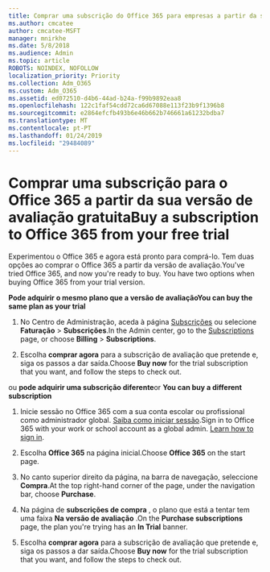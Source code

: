 ```yaml
---
title: Comprar uma subscrição do Office 365 para empresas a partir da sua versão de avaliação gratuita
ms.author: cmcatee
author: cmcatee-MSFT
manager: mnirkhe
ms.date: 5/8/2018
ms.audience: Admin
ms.topic: article
ROBOTS: NOINDEX, NOFOLLOW
localization_priority: Priority
ms.collection: Adm_O365
ms.custom: Adm_O365
ms.assetid: ed072510-d4b6-44ad-b24a-f99b9892eaa8
ms.openlocfilehash: 122c1faf54cdd72ca6d67088e113f23b9f1396b8
ms.sourcegitcommit: e2864efcfb493b6e46b662b746661a61232bdba7
ms.translationtype: MT
ms.contentlocale: pt-PT
ms.lasthandoff: 01/24/2019
ms.locfileid: "29484089"
---
```

# <a name="buy-a-subscription-to-office-365-from-your-free-trial"></a><span data-ttu-id="3c782-102">Comprar uma subscrição para o Office 365 a partir da sua versão de avaliação gratuita</span><span class="sxs-lookup"><span data-stu-id="3c782-102">Buy a subscription to Office 365 from your free trial</span></span>

<span data-ttu-id="3c782-p101">Experimentou o Office 365 e agora está pronto para comprá-lo. Tem duas opções ao comprar o Office 365 a partir da versão de avaliação.</span><span class="sxs-lookup"><span data-stu-id="3c782-p101">You've tried Office 365, and now you're ready to buy. You have two options when buying Office 365 from your trial version.</span></span>
  
 <span data-ttu-id="3c782-105">**Pode adquirir o mesmo plano que a versão de avaliação**</span><span class="sxs-lookup"><span data-stu-id="3c782-105">**You can buy the same plan as your trial**</span></span>
  
1. <span data-ttu-id="3c782-106">No Centro de Administração, aceda à página [Subscrições](https://go.microsoft.com/fwlink/p/?linkid=842054) ou selecione **Faturação** \> **Subscrições**.</span><span class="sxs-lookup"><span data-stu-id="3c782-106">In the Admin center, go to the [Subscriptions](https://go.microsoft.com/fwlink/p/?linkid=842054) page, or choose **Billing** \> **Subscriptions**.</span></span>
    
2. <span data-ttu-id="3c782-107">Escolha **comprar agora** para a subscrição de avaliação que pretende e, siga os passos a dar saída.</span><span class="sxs-lookup"><span data-stu-id="3c782-107">Choose **Buy now** for the trial subscription that you want, and follow the steps to check out.</span></span> 
    
<span data-ttu-id="3c782-108">ou **pode adquirir uma subscrição diferente**</span><span class="sxs-lookup"><span data-stu-id="3c782-108">or **You can buy a different subscription**</span></span>
  
1. <span data-ttu-id="3c782-109">Inicie sessão no Office 365 com a sua conta escolar ou profissional como administrador global. [Saiba como iniciar sessão](https://support.office.com/article/e9eb7d51-5430-4929-91ab-6157c5a050b4).</span><span class="sxs-lookup"><span data-stu-id="3c782-109">Sign in to Office 365 with your work or school account as a global admin. [Learn how to sign in](https://support.office.com/article/e9eb7d51-5430-4929-91ab-6157c5a050b4).</span></span>
    
2. <span data-ttu-id="3c782-110">Escolha **Office 365** na página inicial.</span><span class="sxs-lookup"><span data-stu-id="3c782-110">Choose **Office 365** on the start page.</span></span> 
    
3. <span data-ttu-id="3c782-111">No canto superior direito da página, na barra de navegação, seleccione **Compra**.</span><span class="sxs-lookup"><span data-stu-id="3c782-111">At the top right-hand corner of the page, under the navigation bar, choose **Purchase**.</span></span>
    
4. <span data-ttu-id="3c782-112">Na página de **subscrições de compra** , o plano que está a tentar tem uma faixa **Na versão de avaliação** .</span><span class="sxs-lookup"><span data-stu-id="3c782-112">On the **Purchase subscriptions** page, the plan you're trying has an **In Trial** banner.</span></span> 
    
5. <span data-ttu-id="3c782-113">Escolha **comprar agora** para a subscrição de avaliação que pretende e, siga os passos a dar saída.</span><span class="sxs-lookup"><span data-stu-id="3c782-113">Choose **Buy now** for the trial subscription that you want, and follow the steps to check out.</span></span> 
    


